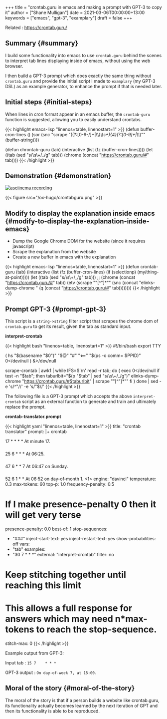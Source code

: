 +++
title = "crontab.guru in emacs and making a prompt with GPT-3 to copy it"
author = ["Shane Mulligan"]
date = 2021-03-06T00:00:00+13:00
keywords = ["emacs", "gpt-3", "examplary"]
draft = false
+++

Related
: <https://crontab.guru/>


## Summary {#summary}

I build some functionality into emacs to use
`crontab.guru` behind the scenes to interpret
tab lines displaying inside of emacs, without
using the web browser.

I then build a GPT-3 prompt which does exactly
the same thing without `crontab.guru` and
provide the initial script I made to
`examplary` (my GPT-3 DSL) as an example
generator, to enhance the prompt if that is
needed later.


## Initial steps {#initial-steps}

When lines in cron format appear in an emacs
buffer, the `crontab-guru` function is
suggested, allowing you to easily understand
crontabs.

{{< highlight emacs-lisp "linenos=table, linenostart=1" >}}
(defun buffer-cron-lines ()
  (sor (snc "scrape \"((?:[0-9-/]+|\\\\*)\\\\s+){4}(?:[0-9]+|\\\\*)\"" (buffer-string))))

(defun chrontab-guru (tab)
  (interactive (list (fz (buffer-cron-lines))))
  (let ((tab (sed "s/\\s\\+/_/g" tab)))
    (chrome (concat "https://crontab.guru/#" tab))))
{{< /highlight >}}


## Demonstration {#demonstration}

<a title="asciinema recording" href="https://asciinema.org/a/dKU8QGolIthb93F8P29NESdn6" target="_blank"><img alt="asciinema recording" src="https://asciinema.org/a/dKU8QGolIthb93F8P29NESdn6.svg" /></a>

{{< figure src="/ox-hugo/crontabguru.png" >}}


## Modify to display the explanation inside emacs {#modify-to-display-the-explanation-inside-emacs}

-   Dump the Google Chrome DOM for the website (since it requires javascript)
-   Scrape the explanation from the website
-   Create a new buffer in emacs with the explanation

<!--listend-->

{{< highlight emacs-lisp "linenos=table, linenostart=1" >}}
(defun crontab-guru (tab)
  (interactive (list (fz (buffer-cron-lines) (if (selectionp) (my/thing-at-point)))))
  (let ((tab (sed "s/\\s\\+/_/g" tab)))
    ;; (chrome (concat "https://crontab.guru/#" tab))
    (etv (scrape "\"[^\"]*\"" (snc (concat "elinks-dump-chrome " (q (concat "https://crontab.guru/#" tab))))))))
{{< /highlight >}}


## Prompt GPT-3 {#prompt-gpt-3}

This script is a `string->string` filter
script that scrapes the chrome dom of
`crontab.guru` to get its result, given the tab as standard input.

<span class="underline">**interpret-crontab**</span>

{{< highlight bash "linenos=table, linenostart=1" >}}
#!/bin/bash
export TTY

( hs "$(basename "$0")" "$@" "#" "<==" "$(ps -o comm= $PPID)" 0</dev/null ) &>/dev/null

scrape-crontab | awk1 | while IFS=$'\n' read -r tab; do
    (
        exec 0</dev/null
        if test -n "$tab"; then
            taburlbit="$(p "$tab" | sed "s/\\s\\+/_/g")"
            elinks-dump-chrome "https://crontab.guru/#$taburlbit" | scrape "\"[^\"]*\""
        fi
    )
done | sed -e 's/^"//' -e 's/"$//'
{{< /highlight >}}

The following file is a GPT-3 prompt which
accepts the above `interpret-crontab` script
as an external function to generate and train
and ultimately replace the prompt.

<span class="underline">**crontab-translator.prompt**</span>

{{< highlight yaml "linenos=table, linenostart=1" >}}
title: "crontab translator"
prompt: |+
  crontab

  17 *	* * *
  At minute 17.
  ###
  25 6	* * *
  At 06:25.
  ###
  47 6	* * 7
  At 06:47 on Sunday.
  ###
  52 6	1 * *
  At 06:52 on day-of-month 1.
  <1>
engine: "davinci"
temperature: 0.3
max-tokens: 60
top-p: 1.0
frequency-penalty: 0.5
# If I make presence-penalty 0 then it will get very terse
presence-penalty: 0.0
best-of: 1
stop-sequences:
- "###"
inject-start-text: yes
inject-restart-text: yes
show-probabilities: off
vars:
- "tab"
examples:
- "30 7    * * *"
external: "interpret-crontab"
filter: no
# Keep stitching together until reaching this limit
# This allows a full response for answers which may need n*max-tokens to reach the stop-sequence.
stitch-max: 0
{{< /highlight >}}

Example output from GPT-3:

Input tab
: `15 7    * * *`


GPT-3 output
: `On day-of-week 7, at 15:00.`


## Moral of the story {#moral-of-the-story}

The moral of the story is that if a person
builds a website like crontab.guru, its
functionality actually becomes learned by the
next iteration of GPT and then its
functionality is able to be reproduced.